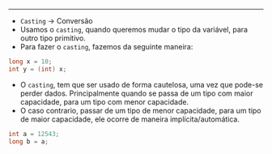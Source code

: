 ___
- `Casting` -> Conversão
- Usamos o `casting`, quando queremos mudar o tipo da variável, para outro tipo primitivo.
- Para fazer o `casting`, fazemos da seguinte maneira:
```java
long x = 10;
int y = (int) x;
```
- O `casting`, tem que ser usado de forma cautelosa, uma vez que pode-se perder dados. Principalmente quando se passa de um tipo com maior capacidade, para um tipo com menor capacidade.
- O caso contrario, passar de um tipo de menor capacidade, para um tipo de maior capacidade, ele ocorre de maneira implícita/automática.
```java
int a = 12543;
long b = a;
```